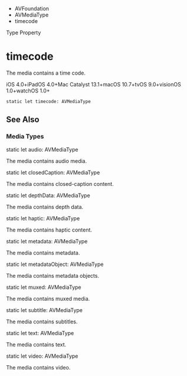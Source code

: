 

- AVFoundation
- AVMediaType
-  timecode 

Type Property

# timecode

The media contains a time code.

iOS 4.0+iPadOS 4.0+Mac Catalyst 13.1+macOS 10.7+tvOS 9.0+visionOS 1.0+watchOS 1.0+

``` source
static let timecode: AVMediaType
```

## See Also

### Media Types

static let audio: AVMediaType

The media contains audio media.

static let closedCaption: AVMediaType

The media contains closed-caption content.

static let depthData: AVMediaType

The media contains depth data.

static let haptic: AVMediaType

The media contains haptic content.

static let metadata: AVMediaType

The media contains metadata.

static let metadataObject: AVMediaType

The media contains metadata objects.

static let muxed: AVMediaType

The media contains muxed media.

static let subtitle: AVMediaType

The media contains subtitles.

static let text: AVMediaType

The media contains text.

static let video: AVMediaType

The media contains video.

